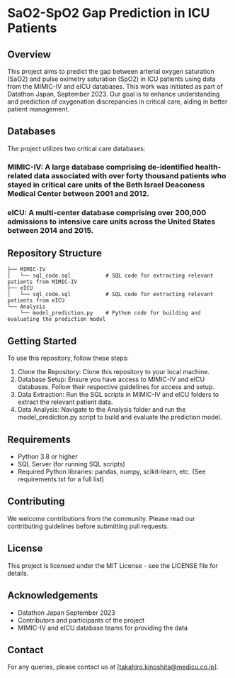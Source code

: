 # SaO2-SpO2 Gap Prediction in ICU Patients

## Overview
This project aims to predict the gap between arterial oxygen saturation (SaO2) and pulse oximetry saturation (SpO2) in ICU patients using data from the MIMIC-IV and eICU databases. This work was initiated as part of Datathon Japan, September 2023. Our goal is to enhance understanding and prediction of oxygenation discrepancies in critical care, aiding in better patient management.

## Databases
The project utilizes two critical care databases:

### MIMIC-IV: A large database comprising de-identified health-related data associated with over forty thousand patients who stayed in critical care units of the Beth Israel Deaconess Medical Center between 2001 and 2012.
### eICU: A multi-center database comprising over 200,000 admissions to intensive care units across the United States between 2014 and 2015.

## Repository Structure
```
├── MIMIC-IV
│   └── sql_code.sql           # SQL code for extracting relevant patients from MIMIC-IV
├── eICU
│   └── sql_code.sql           # SQL code for extracting relevant patients from eICU
└── Analysis
    └── model_prediction.py    # Python code for building and evaluating the prediction model
```

## Getting Started
To use this repository, follow these steps:

1. Clone the Repository: Clone this repository to your local machine.
2. Database Setup: Ensure you have access to MIMIC-IV and eICU databases. Follow their respective guidelines for access and setup.
3. Data Extraction: Run the SQL scripts in MIMIC-IV and eICU folders to extract the relevant patient data.
4. Data Analysis: Navigate to the Analysis folder and run the model_prediction.py script to build and evaluate the prediction model.

## Requirements
- Python 3.8 or higher
- SQL Server (for running SQL scripts)
- Required Python libraries: pandas, numpy, scikit-learn, etc. (See requirements.txt for a full list)
## Contributing
We welcome contributions from the community. Please read our contributing guidelines before submitting pull requests.

## License
This project is licensed under the MIT License - see the LICENSE file for details.

## Acknowledgements
- Datathon Japan September 2023
- Contributors and participants of the project
- MIMIC-IV and eICU database teams for providing the data

## Contact
For any queries, please contact us at [takahiro.kinoshita@medicu.co.jp].
